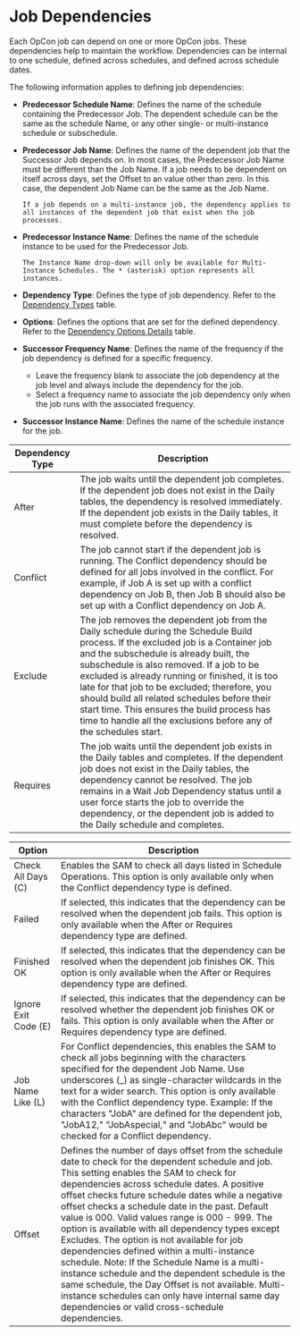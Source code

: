 # Job Dependencies

Each OpCon job can depend on one or more OpCon jobs. These dependencies help to maintain the workflow. Dependencies can be internal to one schedule, defined across schedules, and defined across schedule dates.

The following information applies to defining job dependencies:

- **Predecessor Schedule Name**: Defines the name of the schedule containing the Predecessor Job. The dependent schedule can be the same as the schedule Name, or any other single- or multi-instance schedule or subschedule.
- **Predecessor Job Name**: Defines the name of the dependent job that the Successor Job depends on. In most cases, the Predecessor Job Name must be different than the Job Name. If a job needs to be dependent on itself across days, set the Offset to an value other than zero. In this case, the dependent Job Name can be the same as the Job Name.

  ```shell
  If a job depends on a multi-instance job, the dependency applies to all instances of the dependent job that exist when the job processes.
  ```

- **Predecessor Instance Name**: Defines the name of the schedule instance to be used for the Predecessor Job.

  ```shell
  The Instance Name drop-down will only be available for Multi-Instance Schedules. The * (asterisk) option represents all instances.
  ```

- **Dependency Type**: Defines the type of job dependency. Refer to the [Dependency Types](#Dependency_Types) table.
- **Options**: Defines the options that are set for the defined dependency. Refer to the [Dependency Options Details](#Dependency_Options_Details) table.
- **Successor Frequency Name**: Defines the name of the frequency if the job dependency is defined for a specific frequency.
  - Leave the frequency blank to associate the job dependency at the job level and always include the dependency for the job.
  - Select a frequency name to associate the job dependency only when the job runs with the associated frequency.
- **Successor Instance Name**: Defines the name of the schedule instance for the job.

|Dependency Type|Description|
|--- |--- |
|After|The job waits until the dependent job completes. If the dependent job does not exist in the Daily tables, the dependency is resolved immediately. If the dependent job exists in the Daily tables, it must complete before the dependency is resolved.|
|Conflict|The job cannot start if the dependent job is running. The Conflict dependency should be defined for all jobs involved in the conflict. For example, if Job A is set up with a conflict dependency on Job B, then Job B should also be set up with a Conflict dependency on Job A.|
|Exclude|The job removes the dependent job from the Daily schedule during the Schedule Build process. If the excluded job is a Container job and the subschedule is already built, the subschedule is also removed. If a job to be excluded is already running or finished, it is too late for that job to be excluded; therefore, you should build all related schedules before their start time. This ensures the build process has time to handle all the exclusions before any of the schedules start.|
|Requires|The job waits until the dependent job exists in the Daily tables and completes. If the dependent job does not exist in the Daily tables, the dependency cannot be resolved. The job remains in a Wait Job Dependency status until a user force starts the job to override the dependency, or the dependent job is added to the Daily schedule and completes.|

|Option|Description|
|--- |--- |
|Check All Days (C)|Enables the SAM to check all days listed in Schedule Operations. This option is only available only when the Conflict dependency type is defined.|
|Failed|If selected, this indicates that the dependency can be resolved when the dependent job fails. This option is only available when the After or Requires dependency type are defined.|
|Finished OK|If selected, this indicates that the dependency can be resolved when the dependent job finishes OK. This option is only available when the After or Requires dependency type are defined.|
|Ignore Exit Code (E)|If selected, this indicates that the dependency can be resolved whether the dependent job finishes OK or fails. This option is only available when the After or Requires dependency type are defined.|
|Job Name Like (L)|For Conflict dependencies, this enables the SAM to check all jobs beginning with the characters specified for the dependent Job Name.  Use underscores (_) as single-character wildcards in the text for a wider search. This option is only available with the Conflict dependency type. Example: If the characters "JobA" are defined for the dependent job, "JobA12," "JobAspecial," and "JobAbc" would be checked for a Conflict dependency.|
|Offset|Defines the number of days offset from the schedule date to check for the dependent schedule and job. This setting enables the SAM to check for dependencies across schedule dates. A positive offset checks future schedule dates while a negative offset checks a schedule date in the past. Default value is 000. Valid values range is  000 - 999. The option is available with all dependency types except Excludes. The option is not available for job dependencies defined within a multi-instance schedule. Note: If the Schedule Name is a multi-instance schedule and the dependent schedule is the same schedule, the Day Offset is not available. Multi-instance schedules can only have internal same day dependencies or valid cross-schedule dependencies.|
